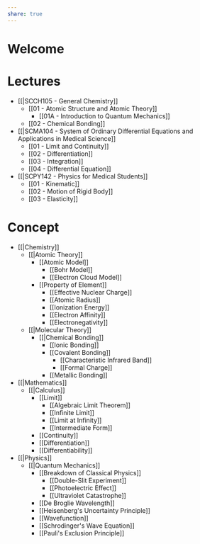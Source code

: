 ```yaml
---
share: true
---
```


# Welcome

# Lectures

- [[|SCCH105 - General Chemistry]]
	- [[01 - Atomic Structure and Atomic Theory]]
		- [[01A - Introduction to Quantum Mechanics]]
	- [[02 - Chemical Bonding]]
- [[|SCMA104 - System of Ordinary Differential Equations and Applications in Medical Science]]
	- [[01 - Limit and Continuity]]
	- [[02 - Differentiation]]
	- [[03 - Integration]]
	- [[04 - Differential Equation]]
- [[|SCPY142 - Physics for Medical Students]]
	- [[01 - Kinematic]]
	- [[02 - Motion of Rigid Body]]
	- [[03 - Elasticity]]

# Concept

- [[|Chemistry]]
	- [[|Atomic Theory]]
		- [[Atomic Model]]
			- [[Bohr Model]]
			- [[Electron Cloud Model]]
		- [[Property of Element]]
			- [[Effective Nuclear Charge]]
			- [[Atomic Radius]]
			- [[Ionization Energy]]
			- [[Electron Affinity]]
			- [[Electronegativity]]
	- [[|Molecular Theory]]
		- [[|Chemical Bonding]]
			- [[Ionic Bonding]]
			- [[Covalent Bonding]]
				- [[Characteristic Infrared Band]]
				- [[Formal Charge]]
			- [[Metallic Bonding]]  
- [[|Mathematics]]
	- [[|Calculus]]
		- [[Limit]]
			- [[Algebraic Limit Theorem]]
			- [[Infinite Limit]]
			- [[Limit at Infinity]]
			- [[Intermediate Form]]
		- [[Continuity]]
		- [[Differentiation]]
		- [[Differentiability]]  
- [[|Physics]]
	- [[|Quantum Mechanics]]
		- [[Breakdown of Classical Physics]]
			- [[Double-Slit Experiment]]
			- [[Photoelectric Effect]]
			- [[Ultraviolet Catastrophe]]
		- [[De Broglie Wavelength]]
		- [[Heisenberg's Uncertainty Principle]]
		- [[Wavefunction]]
		- [[Schrodinger's Wave Equation]]
		- [[Pauli's Exclusion Principle]]
